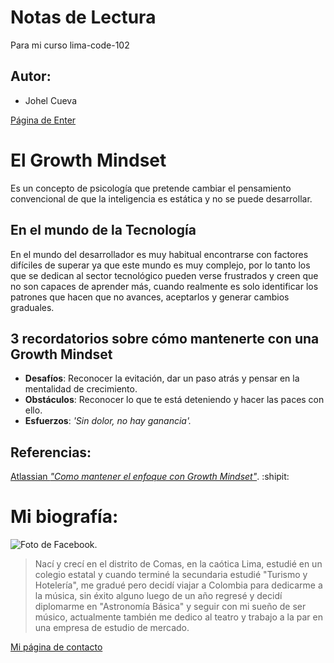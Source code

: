 # Notas de Lectura
Para mi curso lima-code-102

## Autor:
- Johel Cueva

[Página de Enter](www.enter.edu.pe)

# El Growth Mindset
Es un concepto de psicología que pretende cambiar el pensamiento convencional de que la inteligencia es estática y no se puede desarrollar.


## En el mundo de la Tecnología
En el mundo del desarrollador es muy habitual encontrarse con factores difíciles de superar ya que este mundo es muy complejo, por lo tanto
los que se dedican al sector tecnológico pueden verse frustrados y creen que no son capaces de aprender más, cuando realmente es solo 
identificar los patrones que hacen que no avances, aceptarlos y generar cambios graduales.

## 3 recordatorios sobre cómo mantenerte con una Growth Mindset
+ **Desafíos**: Reconocer la evitación, dar un paso atrás y pensar en la mentalidad de crecimiento.
+ **Obstáculos**: Reconocer lo que te está deteniendo y hacer las paces con ello.
+ **Esfuerzos**: _'Sin dolor, no hay ganancia'._

## Referencias:
[Atlassian _"Como mantener el enfoque con Growth Mindset"_](https://www.atlassian.com/blog/inside-atlassian/growth-mindset). :shipit:

# Mi biografía: 

![Foto de Facebook.](https://i1.sndcdn.com/avatars-lAdiUXdpBB0klH1x-yjsjXw-t240x240.jpg) 
> Nací y crecí en el distrito de Comas, en la caótica Lima, estudié en un colegio estatal y cuando terminé la secundaria estudié "Turismo y Hotelería", me gradué pero decidí viajar a Colombia para dedicarme a la música, sin éxito alguno luego de un año regresé y decidí diplomarme en "Astronomía Básica" y seguir con mi sueño de ser músico, actualmente también me dedico al teatro y trabajo a la par en una empresa de estudio de mercado.

[Mi página de contacto](https://www.facebook.com/johelcgarcia7)
